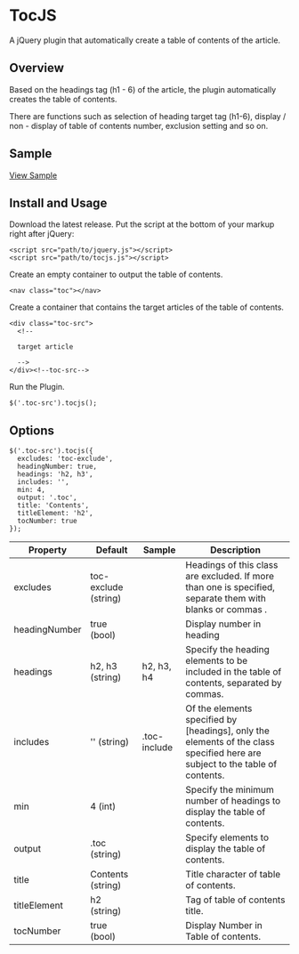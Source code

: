 # TocJS

A jQuery plugin that automatically create a table of contents of the article.

## Overview

Based on the headings tag (h1 - 6) of the article, the plugin automatically creates the table of contents.

There are functions such as selection of heading target tag (h1-6), display / non - display of table of contents number, exclusion setting and so on.

## Sample

[View Sample](https://ejointjp.github.io/tocjs/2017/02/14/sample.html)



## Install and Usage

Download the latest release.
Put the script at the bottom of your markup right after jQuery:

```
<script src="path/to/jquery.js"></script>
<script src="path/to/tocjs.js"></script>
```

Create an empty container to output the table of contents.

```
<nav class="toc"></nav>
```

Create a container that contains the target articles of the table of contents.

```
<div class="toc-src">
  <!--

  target article

  -->
</div><!--toc-src-->
```

Run the Plugin.

```
$('.toc-src').tocjs();
```

## Options

```
$('.toc-src').tocjs({
  excludes: 'toc-exclude',
  headingNumber: true,
  headings: 'h2, h3',
  includes: '',
  min: 4,
  output: '.toc',
  title: 'Contents',
  titleElement: 'h2',
  tocNumber: true
});
```

|Property|Default|Sample|Description|
|---|---|---|---|
|excludes|toc-exclude (string)||Headings of this class are excluded. If more than one is specified, separate them with blanks or commas .|
|headingNumber|true (bool)||Display number in heading|
|headings|h2, h3 (string)|h2, h3, h4|Specify the heading elements to be included in the table of contents, separated by commas.|
|includes|'' (string)|.toc-include|Of the elements specified by [headings], only the elements of the class specified here are subject to the table of contents.|
|min|4 (int)||Specify the minimum number of headings to display the table of contents.|
|output|.toc (string)||Specify elements to display the table of contents.|
|title|Contents (string)||Title character of table of contents.|
|titleElement|h2 (string)||Tag of table of contents title.|
|tocNumber|true (bool)||Display Number in Table of contents.|
